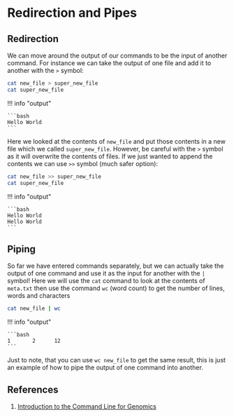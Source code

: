 # Redirection and Pipes

## Redirection

We can move around the output of our commands to be the input of another command. For instance we can take the output of one file and add it to another with the `>` symbol:

```bash
cat new_file > super_new_file
cat super_new_file
```

!!! info "output" 

    ```bash
    Hello World
    ```
    
Here we looked at the contents of `new_file`  and put those contents in a new file which we called `super_new_file`. However, be careful with the `>` symbol as it will overwrite the contents of files. If we just wanted to append the contents we can use `>>` symbol (much safer option):

```bash
cat new_file >> super_new_file
cat super_new_file
```

!!! info "output" 

    ```bash
    Hello World
    Hello World
    ```

## Piping

So far we have entered commands separately, but we can actually take the output of one command and use it as the input for another with the `|` symbol! Here we will use the `cat` command to look at the contents of `meta.txt` then use the command `wc`  (word count) to get the number of lines, words and characters

```bash
cat new_file | wc 
```


!!! info "output" 

    ```bash
    1       2      12
    ```
    
Just to note, that you can use `wc new_file` to get the same result, this is just an example of how to pipe the output of one command into another. 

## References

1. [Introduction to the Command Line for Genomics](https://datacarpentry.org/shell-genomics/04-redirection.html)
